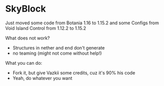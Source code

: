 # SkyBlock
Just moved some code from Botania 1.16 to 1.15.2 and some Configs from Void Island Control from 1.12.2 to 1.15.2

What does not work?
- Structures in nether and end don't generate
- no teaming (might not come without help!)

What you can do:
- Fork it, but give Vazkii some credits, cuz it's 90% his code
- Yeah, do whatever you want
